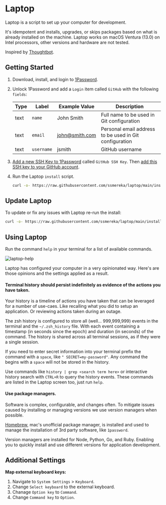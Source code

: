 # Laptop
Laptop is a script to set up your computer for development. 

It's idempotent and installs, upgrades, or skips packages based on what is already installed on the machine.
Laptop works on macOS Ventura (13.0) on Intel processors, other versions and hardware are not tested.

Inspired by [Thoughtbot](https://github.com/thoughtbot/laptop).

## Getting Started

1. Download, install, and login to [1Password](https://downloads.1password.com/mac/1Password.zip).

2. Unlock 1Password and add a `Login` item called `GitHub` with the following `fields`:

    | Type | Label | Example Value | Description |
    | -----| ----- | ------------- | ----------- |
    | text | `name` | John Smith | Full name to be used in Git configuration |
    | text | `email` | john@smith.com | Personal email address to be used in Git configuration |
    | text | `username` | jsmith | GitHub username |

3. [Add a new SSH Key to 1Password](https://developer.1password.com/docs/ssh/get-started#step-1-generate-an-ssh-key) called `GitHub SSH Key`. Then [add this SSH key to your GitHub account](https://developer.1password.com/docs/ssh/get-started#step-2-upload-your-public-key-on-github).

4. Run the Laptop `install` script.

    ```bash
    curl -o- https://raw.githubusercontent.com/ssmereka/laptop/main/install | bash
    ```

## Update Laptop

To update or fix any issues with Laptop re-run the install:

```bash
curl -o- https://raw.githubusercontent.com/ssmereka/laptop/main/install | bash
```

## Using Laptop

Run the command `help` in your terminal for a list of available commands.

![laptop-help](https://github.com/ssmereka/laptop/assets/489291/6be6ecfb-ed78-498c-abca-3abc9e4662fb)


Laptop has configured your computer in a very opinionated way. Here's are those opinions and the settings applied as a result.

#### Terminal history should persist indefinitely as evidence of the actions you have taken.

Your history is a timeline of actions you have taken that can be leveraged for a number of use-caes. Like recalling what you did to setup an application. Or reviewing actions taken during an outage.

The zsh history is configured to store all (well... 999,999,999) events in the terminal and the `~/.zsh_history` file. With each event containing a timestamp (in seconds since the epoch) and duration (in seconds) of the command. The history is shared across all terminal sessions, as if they were a single session.

If you need to enter secret information into your terminal prefix the command with a `space`, like `" SECRET=my-password"`. Any command the begins with a `space` will not be stored in the history.

Use commands like `history | grep <search term here>` or interactive history search with `CTRL+R` to query the history events. These commands are listed in the Laptop screen too, just run `help`.

#### Use package managers.

Software is complex, configurable, and changes often. To mitigate issues caused by installing or managing versions we use version managers when possible.

[Homebrew](https://brew.sh), mac's unofficial package manager, is installed and used to manage the installation of 3rd party software, like `1password`.

Version managers are installed for Node, Python, Go, and Ruby. Enabling you to quickly install and use different versions for application development.

## Additional Settings

**Map external keyboard keys:**
1. Navigate to `System Settings` > `Keyboard`.
2. Change `Select keyboard` to the external keyboard.
3. Chanage `Option key` to `Command`.
4. Change `Command key` to `Option`.
